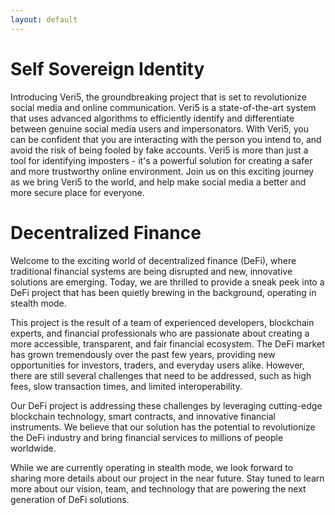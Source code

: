 ```yaml
---
layout: default
---
```


# Self Sovereign Identity

Introducing Veri5, the groundbreaking project that is set to revolutionize social media and online communication. Veri5 is a state-of-the-art system that uses advanced algorithms to efficiently identify and differentiate between genuine social media users and impersonators. With Veri5, you can be confident that you are interacting with the person you intend to, and avoid the risk of being fooled by fake accounts. Veri5 is more than just a tool for identifying imposters - it's a powerful solution for creating a safer and more trustworthy online environment. Join us on this exciting journey as we bring Veri5 to the world, and help make social media a better and more secure place for everyone.

# Decentralized Finance

Welcome to the exciting world of decentralized finance (DeFi), where traditional financial systems are being disrupted and new, innovative solutions are emerging. Today, we are thrilled to provide a sneak peek into a DeFi project that has been quietly brewing in the background, operating in stealth mode.

This project is the result of a team of experienced developers, blockchain experts, and financial professionals who are passionate about creating a more accessible, transparent, and fair financial ecosystem. The DeFi market has grown tremendously over the past few years, providing new opportunities for investors, traders, and everyday users alike. However, there are still several challenges that need to be addressed, such as high fees, slow transaction times, and limited interoperability.

Our DeFi project is addressing these challenges by leveraging cutting-edge blockchain technology, smart contracts, and innovative financial instruments. We believe that our solution has the potential to revolutionize the DeFi industry and bring financial services to millions of people worldwide.

While we are currently operating in stealth mode, we look forward to sharing more details about our project in the near future. Stay tuned to learn more about our vision, team, and technology that are powering the next generation of DeFi solutions.
